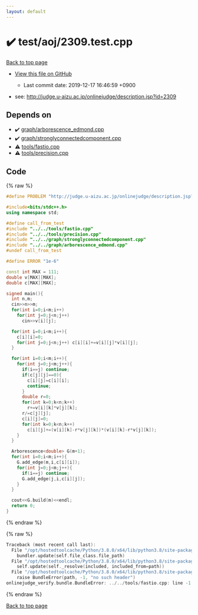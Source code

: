 ```yaml
---
layout: default
---
```


<!-- mathjax config similar to math.stackexchange -->
<script type="text/javascript" async
  src="https://cdnjs.cloudflare.com/ajax/libs/mathjax/2.7.5/MathJax.js?config=TeX-MML-AM_CHTML">
</script>
<script type="text/x-mathjax-config">
  MathJax.Hub.Config({
    TeX: { equationNumbers: { autoNumber: "AMS" }},
    tex2jax: {
      inlineMath: [ ['$','$'] ],
      processEscapes: true
    },
    "HTML-CSS": { matchFontHeight: false },
    displayAlign: "left",
    displayIndent: "2em"
  });
</script>

<script type="text/javascript" src="https://cdnjs.cloudflare.com/ajax/libs/jquery/3.4.1/jquery.min.js"></script>
<script src="https://cdn.jsdelivr.net/npm/jquery-balloon-js@1.1.2/jquery.balloon.min.js" integrity="sha256-ZEYs9VrgAeNuPvs15E39OsyOJaIkXEEt10fzxJ20+2I=" crossorigin="anonymous"></script>
<script type="text/javascript" src="../../../assets/js/copy-button.js"></script>
<link rel="stylesheet" href="../../../assets/css/copy-button.css" />


# :heavy_check_mark: test/aoj/2309.test.cpp

<a href="../../../index.html">Back to top page</a>

* <a href="{{ site.github.repository_url }}/blob/master/test/aoj/2309.test.cpp">View this file on GitHub</a>
    - Last commit date: 2019-12-17 16:46:59 +0900


* see: <a href="http://judge.u-aizu.ac.jp/onlinejudge/description.jsp?id=2309">http://judge.u-aizu.ac.jp/onlinejudge/description.jsp?id=2309</a>


## Depends on

* :heavy_check_mark: <a href="../../../library/graph/arborescence_edmond.cpp.html">graph/arborescence_edmond.cpp</a>
* :heavy_check_mark: <a href="../../../library/graph/stronglyconnectedcomponent.cpp.html">graph/stronglyconnectedcomponent.cpp</a>
* :warning: <a href="../../../library/tools/fastio.cpp.html">tools/fastio.cpp</a>
* :warning: <a href="../../../library/tools/precision.cpp.html">tools/precision.cpp</a>


## Code

<a id="unbundled"></a>
{% raw %}
```cpp
#define PROBLEM "http://judge.u-aizu.ac.jp/onlinejudge/description.jsp?id=2309"

#include<bits/stdc++.h>
using namespace std;

#define call_from_test
#include "../../tools/fastio.cpp"
#include "../../tools/precision.cpp"
#include "../../graph/stronglyconnectedcomponent.cpp"
#include "../../graph/arborescence_edmond.cpp"
#undef call_from_test

#define ERROR "1e-6"

const int MAX = 111;
double v[MAX][MAX];
double c[MAX][MAX];

signed main(){
  int n,m;
  cin>>n>>m;
  for(int i=0;i<m;i++)
    for(int j=0;j<n;j++)
      cin>>v[i][j];

  for(int i=0;i<m;i++){
    c[i][i]=0;
    for(int j=0;j<n;j++) c[i][i]+=v[i][j]*v[i][j];
  }

  for(int i=0;i<m;i++){
    for(int j=0;j<m;j++){
      if(i==j) continue;
      if(c[j][j]==0){
        c[i][j]=c[i][i];
        continue;
      }
      double r=0;
      for(int k=0;k<n;k++)
        r+=v[i][k]*v[j][k];
      r/=c[j][j];
      c[i][j]=0;
      for(int k=0;k<n;k++)
        c[i][j]+=(v[i][k]-r*v[j][k])*(v[i][k]-r*v[j][k]);
    }
  }

  Arborescence<double> G(m+1);
  for(int i=0;i<m;i++){
    G.add_edge(m,i,c[i][i]);
    for(int j=0;j<m;j++){
      if(i==j) continue;
      G.add_edge(j,i,c[i][j]);
    }
  }

  cout<<G.build(m)<<endl;
  return 0;
}

```
{% endraw %}

<a id="bundled"></a>
{% raw %}
```cpp
Traceback (most recent call last):
  File "/opt/hostedtoolcache/Python/3.8.0/x64/lib/python3.8/site-packages/onlinejudge_verify/docs.py", line 345, in write_contents
    bundler.update(self.file_class.file_path)
  File "/opt/hostedtoolcache/Python/3.8.0/x64/lib/python3.8/site-packages/onlinejudge_verify/bundle.py", line 156, in update
    self.update(self._resolve(included, included_from=path))
  File "/opt/hostedtoolcache/Python/3.8.0/x64/lib/python3.8/site-packages/onlinejudge_verify/bundle.py", line 54, in _resolve
    raise BundleError(path, -1, "no such header")
onlinejudge_verify.bundle.BundleError: ../../tools/fastio.cpp: line -1: no such header

```
{% endraw %}

<a href="../../../index.html">Back to top page</a>

